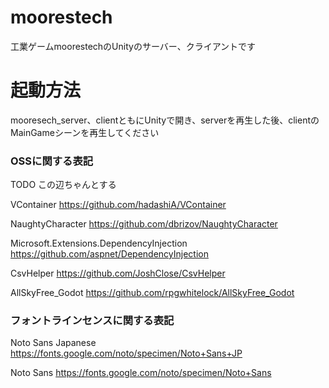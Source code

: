 # moorestech



工業ゲームmoorestechのUnityのサーバー、クライアントです

# 起動方法
mooresech_server、clientともにUnityで開き、serverを再生した後、clientのMainGameシーンを再生してください

### OSSに関する表記

TODO この辺ちゃんとする

VContainer
https://github.com/hadashiA/VContainer

NaughtyCharacter
https://github.com/dbrizov/NaughtyCharacter

Microsoft.Extensions.DependencyInjection  
https://github.com/aspnet/DependencyInjection

CsvHelper
https://github.com/JoshClose/CsvHelper

AllSkyFree_Godot
https://github.com/rpgwhitelock/AllSkyFree_Godot


### フォントラインセンスに関する表記

Noto Sans Japanese
https://fonts.google.com/noto/specimen/Noto+Sans+JP

Noto Sans
https://fonts.google.com/noto/specimen/Noto+Sans



